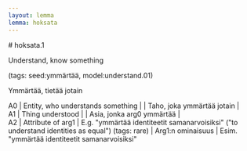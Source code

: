 ```yaml
---
layout: lemma
lemma: hoksata
---
```


<div class="sense">
# <span class="sensename">hoksata.1</span>

<span class="description">Understand, know something</span>

(tags: seed:ymmärtää, model:understand.01)

<span class="description">Ymmärtää, tietää jotain</span>

A0 | Entity, who understands something |   | Taho, joka ymmärtää jotain |  
A1 | Thing understood |   | Asia, jonka arg0 ymmärtää |  
A2 | Attribute of arg1 | E.g. "ymmärtää identiteetit samanarvoisiksi" ("to understand identities as equal") (tags: rare) | Arg1:n ominaisuus | Esim. "ymmärtää identiteetit samanarvoisiksi"

</div>

